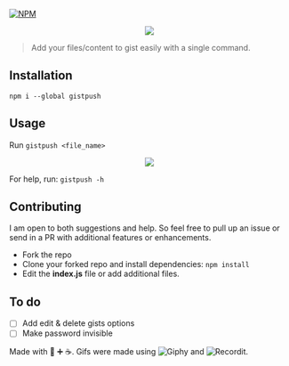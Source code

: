 [![NPM](https://nodei.co/npm/gistpush.png?downloads=true&downloadRank=true&stars=true)](https://nodei.co/npm/gistpush/)

<p align="center">
  <img src="gistpush.gif" />
</p>

> Add your files/content to gist easily with a single command.

## Installation

`npm i --global gistpush`

## Usage

Run `gistpush <file_name>`

<p align="center">
  <img src="https://rawcdn.githack.com/sr6033/gistpush/master/gister.gif?raw=true" />
</p>

For help, run: `gistpush -h`

## Contributing

I am open to both suggestions and help. So feel free to pull up an issue or send in a PR with additional features or enhancements.

- Fork the repo
- Clone your forked repo and install dependencies: `npm install`
- Edit the **index.js** file or add additional files. 

## To do
- [ ] Add edit & delete gists options
- [ ] Make password invisible

Made with :blue_heart: :heavy_plus_sign: :coffee:.
Gifs were made using ![Giphy](https://giphy.com/) and ![Recordit](http://recordit.co/).